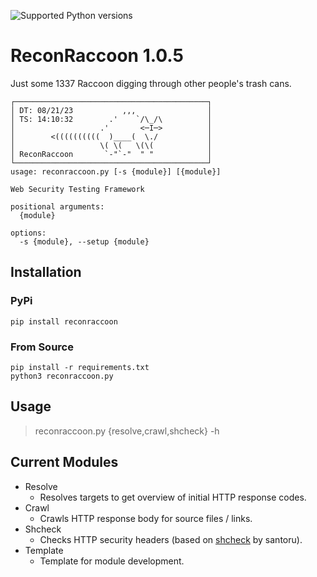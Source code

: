 ![Supported Python versions](https://img.shields.io/badge/python-3.7+-blue.svg)

# ReconRaccoon 1.0.5
Just some 1337 Raccoon digging through other people's trash cans.

```
┌───────────────────────────────────────────┐
│ DT: 08/21/23           ,,,                │
│ TS: 14:10:32        .'    `/\_/\          │
│                   .'       <─I─>          │
│        <((((((((((  )____(  \./           │
│                   \( \(   \(\(            │
│ ReconRaccoon       `-"`-"  " "            │
└───────────────────────────────────────────┘
usage: reconraccoon.py [-s {module}] [{module}]

Web Security Testing Framework

positional arguments:
  {module}

options:
  -s {module}, --setup {module}
```

## Installation
### PyPi
```
pip install reconraccoon
```

### From Source
```
pip install -r requirements.txt
python3 reconraccoon.py
```

## Usage
> reconraccoon.py {resolve,crawl,shcheck} -h

## Current Modules
- Resolve
  - Resolves targets to get overview of initial HTTP response codes.
- Crawl
  - Crawls HTTP response body for source files / links.
- Shcheck
  - Checks HTTP security headers (based on [shcheck](https://github.com/santoru/shcheck) by santoru).
- Template
  - Template for module development.
